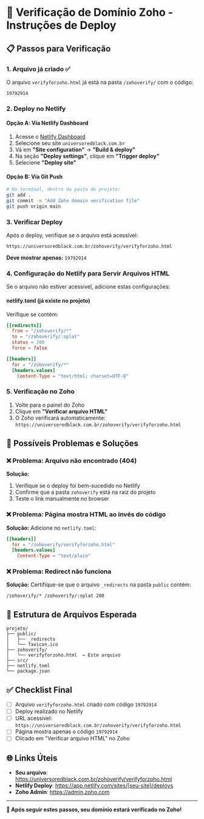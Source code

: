 # 🔐 Verificação de Domínio Zoho - Instruções de Deploy

## 📋 Passos para Verificação

### 1. **Arquivo já criado ✅**
O arquivo `verifyforzoho.html` já está na pasta `/zohoverify/` com o código:
```
19792914
```

### 2. **Deploy no Netlify**

#### **Opção A: Via Netlify Dashboard**
1. Acesse o [Netlify Dashboard](https://app.netlify.com)
2. Selecione seu site `universoredblack.com.br`
3. Vá em **"Site configuration"** → **"Build & deploy"**
4. Na seção **"Deploy settings"**, clique em **"Trigger deploy"**
5. Selecione **"Deploy site"**

#### **Opção B: Via Git Push**
```bash
# No terminal, dentro da pasta do projeto:
git add .
git commit -m "Add Zoho domain verification file"
git push origin main
```

### 3. **Verificar Deploy**
Após o deploy, verifique se o arquivo está acessível:
```
https://universoredblack.com.br/zohoverify/verifyforzoho.html
```

**Deve mostrar apenas:** `19792914`

### 4. **Configuração do Netlify para Servir Arquivos HTML**

Se o arquivo não estiver acessível, adicione estas configurações:

#### **netlify.toml** (já existe no projeto)
Verifique se contém:
```toml
[[redirects]]
  from = "/zohoverify/*"
  to = "/zohoverify/:splat"
  status = 200
  force = false

[[headers]]
  for = "/zohoverify/*"
  [headers.values]
    Content-Type = "text/html; charset=UTF-8"
```

### 5. **Verificação no Zoho**
1. Volte para o painel do Zoho
2. Clique em **"Verificar arquivo HTML"**
3. O Zoho verificará automaticamente: `https://universoredblack.com.br/zohoverify/verifyforzoho.html`

## 🚨 Possíveis Problemas e Soluções

### **❌ Problema: Arquivo não encontrado (404)**
**Solução:**
1. Verifique se o deploy foi bem-sucedido no Netlify
2. Confirme que a pasta `zohoverify` está na raiz do projeto
3. Teste o link manualmente no browser

### **❌ Problema: Página mostra HTML ao invés do código**
**Solução:**
Adicione no `netlify.toml`:
```toml
[[headers]]
  for = "/zohoverify/verifyforzoho.html"
  [headers.values]
    Content-Type = "text/plain"
```

### **❌ Problema: Redirect não funciona**
**Solução:**
Certifique-se que o arquivo `_redirects` na pasta `public` contém:
```
/zohoverify/* /zohoverify/:splat 200
```

## 📁 Estrutura de Arquivos Esperada

```
projeto/
├── public/
│   ├── _redirects
│   └── favicon.ico
├── zohoverify/
│   └── verifyforzoho.html  ← Este arquivo
├── src/
├── netlify.toml
└── package.json
```

## ✅ Checklist Final

- [ ] Arquivo `verifyforzoho.html` criado com código `19792914`
- [ ] Deploy realizado no Netlify
- [ ] URL acessível: `https://universoredblack.com.br/zohoverify/verifyforzoho.html`
- [ ] Página mostra apenas o código `19792914`
- [ ] Clicado em "Verificar arquivo HTML" no Zoho

## 🌐 Links Úteis

- **Seu arquivo**: https://universoredblack.com.br/zohoverify/verifyforzoho.html
- **Netlify Deploy**: https://app.netlify.com/sites/[seu-site]/deploys
- **Zoho Admin**: https://admin.zoho.com

---

**🚀 Após seguir estes passos, seu domínio estará verificado no Zoho!**
